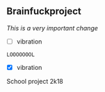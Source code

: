 ## Brainfuckproject

*This is a very important change*


- [ ] vibration
```
LOOOOOOOL
```
- [x] vibration


School project 2k18

